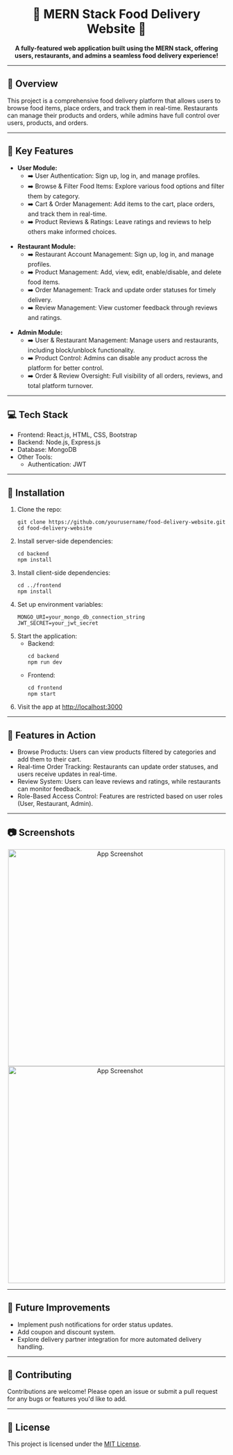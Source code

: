<h1 align="center">🚀 MERN Stack Food Delivery Website 🚀</h1>

<p align="center">
  <strong>A fully-featured web application built using the MERN stack, offering users, restaurants, and admins a seamless food delivery experience!</strong>
</p>

<hr>

<h2>🌟 Overview</h2>
<p>
  This project is a comprehensive food delivery platform that allows users to browse food items, place orders, and track them in real-time. Restaurants can manage their products and orders, while admins have full control over users, products, and orders.
</p>

<hr>

<h2>🔧 Key Features</h2>
<ul>
  <li><strong>User Module:</strong>
    <ul>
      <li>➡️ User Authentication: Sign up, log in, and manage profiles.</li>
      <li>➡️ Browse & Filter Food Items: Explore various food options and filter them by category.</li>
      <li>➡️ Cart & Order Management: Add items to the cart, place orders, and track them in real-time.</li>
      <li>➡️ Product Reviews & Ratings: Leave ratings and reviews to help others make informed choices.</li>
    </ul>
  </li>
  <br>
  <li><strong>Restaurant Module:</strong>
    <ul>
      <li>➡️ Restaurant Account Management: Sign up, log in, and manage profiles.</li>
      <li>➡️ Product Management: Add, view, edit, enable/disable, and delete food items.</li>
      <li>➡️ Order Management: Track and update order statuses for timely delivery.</li>
      <li>➡️ Review Management: View customer feedback through reviews and ratings.</li>
    </ul>
  </li>
  <br>
  <li><strong>Admin Module:</strong>
    <ul>
      <li>➡️ User & Restaurant Management: Manage users and restaurants, including block/unblock functionality.</li>
      <li>➡️ Product Control: Admins can disable any product across the platform for better control.</li>
      <li>➡️ Order & Review Oversight: Full visibility of all orders, reviews, and total platform turnover.</li>
    </ul>
  </li>
</ul>

<hr>

<h2>💻 Tech Stack</h2>
<ul>
  <li>Frontend: React.js, HTML, CSS, Bootstrap</li>
  <li>Backend: Node.js, Express.js</li>
  <li>Database: MongoDB</li>
  <li>Other Tools:
    <ul>
      <li>Authentication: JWT</li>
      
  </ul>
  </li>
</ul>

<hr>

<h2>🚀 Installation</h2>
<ol>
  <li>Clone the repo:
    <pre><code>git clone https://github.com/yourusername/food-delivery-website.git
cd food-delivery-website</code></pre>
  </li>
  <li>Install server-side dependencies:
    <pre><code>cd backend
npm install</code></pre>
  </li>
  <li>Install client-side dependencies:
    <pre><code>cd ../frontend
npm install</code></pre>
  </li>
  <li>Set up environment variables:
    <pre><code>MONGO_URI=your_mongo_db_connection_string
JWT_SECRET=your_jwt_secret
</code></pre>
  </li>
  <li>Start the application:
    <ul>
      <li>Backend:
        <pre><code>cd backend
npm run dev</code></pre>
      </li>
      <li>Frontend:
        <pre><code>cd frontend
npm start</code></pre>
      </li>
    </ul>
  </li>
  <li>Visit the app at <a href="http://localhost:3000" target="_blank">http://localhost:3000</a></li>
</ol>

<hr>

<h2>📸 Features in Action</h2>
<ul>
  <li>Browse Products: Users can view products filtered by categories and add them to their cart.</li>
  <li>Real-time Order Tracking: Restaurants can update order statuses, and users receive updates in real-time.</li>
  <li>Review System: Users can leave reviews and ratings, while restaurants can monitor feedback.</li>
  <li>Role-Based Access Control: Features are restricted based on user roles (User, Restaurant, Admin).</li>
</ul>

<hr>

<h2>📷 Screenshots</h2>
<p align="center">
  <img src="screenshot1.png" alt="App Screenshot" width="500">
  <img src="screenshot2.png" alt="App Screenshot" width="500">
</p>

<hr>

<h2>🚧 Future Improvements</h2>
<ul>
  <li>Implement push notifications for order status updates.</li>
  <li>Add coupon and discount system.</li>
  <li>Explore delivery partner integration for more automated delivery handling.</li>
</ul>

<hr>

<h2>🤝 Contributing</h2>
<p>Contributions are welcome! Please open an issue or submit a pull request for any bugs or features you'd like to add.</p>

<hr>

<h2>📝 License</h2>
<p>This project is licensed under the <a href="LICENSE" target="_blank">MIT License</a>.</p>

